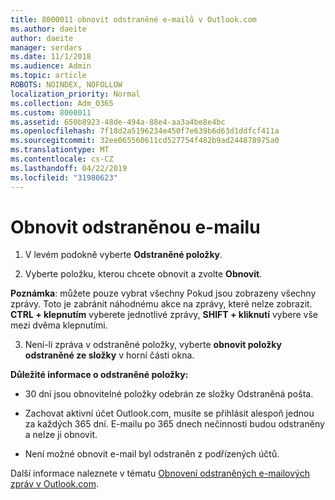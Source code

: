 ```yaml
---
title: 8000011 obnovit odstraněné e-mailů v Outlook.com
ms.author: daeite
author: daeite
manager: serdars
ms.date: 11/1/2018
ms.audience: Admin
ms.topic: article
ROBOTS: NOINDEX, NOFOLLOW
localization_priority: Normal
ms.collection: Adm_O365
ms.custom: 8000011
ms.assetid: 650b8923-48de-494a-88e4-aa3a4be8e4bc
ms.openlocfilehash: 7f18d2a5196234e450f7e639b6d63d1ddfcf411a
ms.sourcegitcommit: 32ee065560611cd527754f482b9ad244878975a0
ms.translationtype: MT
ms.contentlocale: cs-CZ
ms.lasthandoff: 04/22/2019
ms.locfileid: "31980623"
---
```

# <a name="recover-deleted-email"></a>Obnovit odstraněnou e-mailu

1. V levém podokně vyberte **Odstraněné položky**. 
    
2. Vyberte položku, kterou chcete obnovit a zvolte **Obnovit**. 
  
 **Poznámka**: můžete pouze vybrat všechny Pokud jsou zobrazeny všechny zprávy. Toto je zabránit náhodnému akce na zprávy, které nelze zobrazit. **CTRL + klepnutím** vyberete jednotlivé zprávy, **SHIFT + kliknutí** vybere vše mezi dvěma klepnutími. 
    
3. Není-li zpráva v odstraněné položky, vyberte **obnovit položky odstraněné ze složky** v horní části okna. 
    
 **Důležité informace o odstraněné položky:**
  
- 30 dní jsou obnovitelné položky odebrán ze složky Odstraněná pošta.
    
- Zachovat aktivní účet Outlook.com, musíte se přihlásit alespoň jednou za každých 365 dní. E-mailu po 365 dnech nečinnosti budou odstraněny a nelze ji obnovit.
    
- Není možné obnovit e-mail byl odstraněn z podřízených účtů.
    
Další informace naleznete v tématu [Obnovení odstraněných e-mailových zpráv v Outlook.com](https://go.microsoft.com/fwlink/p/?linkid=873117).
  

